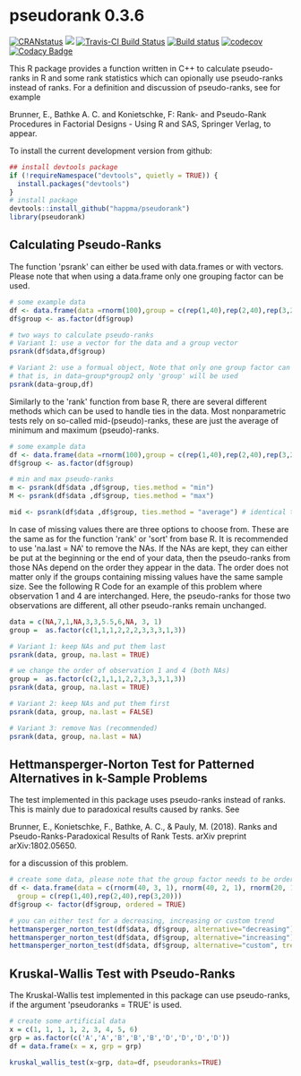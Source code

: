 # pseudorank 0.3.6

[![CRANstatus](https://www.r-pkg.org/badges/version/pseudorank)](https://cran.r-project.org/package=pseudorank)
[![](https://cranlogs.r-pkg.org/badges/pseudorank)](https://cran.r-project.org/package=pseudorank)
[![Travis-CI Build Status](https://travis-ci.org/happma/pseudorank.svg?branch=master)](https://travis-ci.org/happma/pseudorank)
[![Build status](https://ci.appveyor.com/api/projects/status/queq8aa7cpct3j16?svg=true)](https://ci.appveyor.com/project/happma/pseudorank)
[![codecov](https://codecov.io/gh/happma/pseudorank/branch/master/graph/badge.svg)](https://codecov.io/gh/happma/pseudorank)
[![Codacy Badge](https://api.codacy.com/project/badge/Grade/014857185eaf4387ad83f5d7509d059a)](https://www.codacy.com/project/happma/pseudorank/dashboard?utm_source=github.com&amp;utm_medium=referral&amp;utm_content=happma/pseudorank&amp;utm_campaign=Badge_Grade_Dashboard)

This R package provides a function written in C++ to calculate pseudo-ranks in R and some rank statistics which can opionally use pseudo-ranks instead of ranks.
For a definition and discussion of pseudo-ranks, see for example 

Brunner, E., Bathke A. C. and Konietschke, F: Rank- and Pseudo-Rank Procedures in Factorial Designs - Using R and SAS, Springer Verlag, to appear.

To install the current development version from github:

``` r
## install devtools package
if (!requireNamespace("devtools", quietly = TRUE)) {
  install.packages("devtools")
}
# install package
devtools::install_github("happma/pseudorank")
library(pseudorank)
```

## Calculating Pseudo-Ranks

The function 'psrank' can either be used with data.frames or with vectors. Please note that when using a data.frame only one grouping factor can be used.

``` r
# some example data
df <- data.frame(data =rnorm(100),group = c(rep(1,40),rep(2,40),rep(3,20)))
df$group <- as.factor(df$group)

# two ways to calculate pseudo-ranks
# Variant 1: use a vector for the data and a group vector
psrank(df$data,df$group)

# Variant 2: use a formual object, Note that only one group factor can be used
# that is, in data~group*group2 only 'group' will be used
psrank(data~group,df)
```
Similarly to the 'rank' function from base R, there are several different methods which can be used to handle ties in the data. Most nonparametric tests rely on so-called mid-(pseudo)-ranks, these are just the average of minimum and maximum (pseudo)-ranks.

``` r
# some example data
df <- data.frame(data =rnorm(100),group = c(rep(1,40),rep(2,40),rep(3,20)))
df$group <- as.factor(df$group)

# min and max pseudo-ranks
m <- psrank(df$data ,df$group, ties.method = "min")
M <- psrank(df$data ,df$group, ties.method = "max")

mid <- psrank(df$data ,df$group, ties.method = "average") # identical to (m+M)/2

```

In case of missing values there are three options to choose from. These are the
same as for the function 'rank' or 'sort' from base R. It is recommended to use
'na.last = NA' to remove the NAs. If the NAs are kept, they can either be put at the beginning
or the end of your data, then the pseudo-ranks from those NAs depend on the order they appear in the data.
The order does not matter only if the groups containing missing values have the same sample size.
See the following R Code for an example of this problem where observation 1 and 4 are interchanged.
Here, the pseudo-ranks for those two observations are different, all other pseudo-ranks remain
unchanged.

``` r
data = c(NA,7,1,NA,3,3,5.5,6,NA, 3, 1)
group =  as.factor(c(1,1,1,2,2,2,3,3,3,1,3))

# Variant 1: keep NAs and put them last
psrank(data, group, na.last = TRUE)

# we change the order of observation 1 and 4 (both NAs)
group =  as.factor(c(2,1,1,1,2,2,3,3,3,1,3))
psrank(data, group, na.last = TRUE)

# Variant 2: keep NAs and put them first
psrank(data, group, na.last = FALSE)

# Variant 3: remove Nas (recommended)
psrank(data, group, na.last = NA)

```

## Hettmansperger-Norton Test for Patterned Alternatives in k-Sample Problems

The test implemented in this package uses pseudo-ranks instead of ranks. This is mainly due to paradoxical results caused by ranks. See 

Brunner, E., Konietschke, F., Bathke, A. C., & Pauly, M. (2018). Ranks and Pseudo-Ranks-Paradoxical Results of Rank Tests. arXiv preprint arXiv:1802.05650.

for a discussion of this problem.

``` r
# create some data, please note that the group factor needs to be ordered
df <- data.frame(data = c(rnorm(40, 3, 1), rnorm(40, 2, 1), rnorm(20, 1, 1)),
  group = c(rep(1,40),rep(2,40),rep(3,20)))
df$group <- factor(df$group, ordered = TRUE)

# you can either test for a decreasing, increasing or custom trend
hettmansperger_norton_test(df$data, df$group, alternative="decreasing")
hettmansperger_norton_test(df$data, df$group, alternative="increasing")
hettmansperger_norton_test(df$data, df$group, alternative="custom", trend = c(1, 3, 2))

```

## Kruskal-Wallis Test with Pseudo-Ranks

The Kruskal-Wallis test implemented in this package can use pseudo-ranks, if the argument 'pseudoranks = TRUE' is used.

``` r
# create some artificial data
x = c(1, 1, 1, 1, 2, 3, 4, 5, 6)
grp = as.factor(c('A','A','B','B','B','D','D','D','D'))
df = data.frame(x = x, grp = grp)

kruskal_wallis_test(x~grp, data=df, pseudoranks=TRUE)
```

